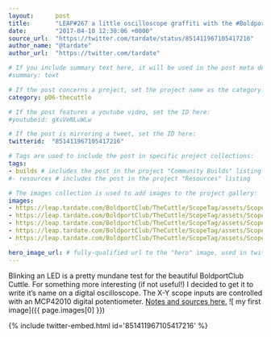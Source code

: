 ```yaml
---
layout:      post
title:       "LEAP#267 a little oscilloscope graffiti with the #BoldportClub Cuttle"
date:        "2017-04-10 12:30:06 +0000"
source_url:  "https://twitter.com/tardate/status/851411967105417216"
author_name: "@tardate"
author_url:  "https://twitter.com/tardate"

# If you include summary text here, it will be used in the post meta description instead of an excerpt from the post body
#summary: text

# If the post concerns a project, set the project name as the category:
category: p06-thecuttle

# If the post features a youtube video, set the ID here:
#youtubeid: gXsVeNLuWLw

# If the post is mirroring a tweet, set the ID here:
twitterid:  "851411967105417216"

# Tags are used to include the post in specific project collections:
tags:
- builds # includes the post in the project "Community Builds" listing
#- resources # includes the post in the project "Resources" listing

# The images collection is used to add images to the project gallery:
images:
- https://leap.tardate.com/BoldportClub/TheCuttle/ScopeTag/assets/ScopeTag_test_run.jpg
- https://leap.tardate.com/BoldportClub/TheCuttle/ScopeTag/assets/ScopeTag_build.jpg
- https://leap.tardate.com/BoldportClub/TheCuttle/ScopeTag/assets/ScopeTag_bb.jpg
- https://leap.tardate.com/BoldportClub/TheCuttle/ScopeTag/assets/ScopeTag_breadboard.jpg
- https://leap.tardate.com/BoldportClub/TheCuttle/ScopeTag/assets/ScopeTag_schematic.jpg

hero_image_url: # fully-qualified url to the "hero" image, used in twitter cards for example
---
```


Blinking an LED is a pretty mundane test for the beautiful BoldportClub Cuttle.
For something more interesting (if not useful!) I decided to get it to write it’s name on a digital oscilloscope.
The X-Y scope inputs are controlled with an MCP42010 digital potentiometer.
[Notes and sources here.](https://github.com/tardate/LittleArduinoProjects/tree/master/BoldportClub/TheCuttle/ScopeTag)
![ my first image]({{ page.images[0] }})

{% include twitter-embed.html id='851411967105417216' %}


